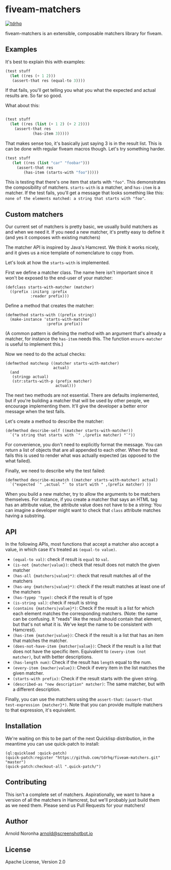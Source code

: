 
# fiveam-matchers

[![tdrhq](https://circleci.com/gh/tdrhq/fiveam-matchers.svg?style=shield)](https://app.circleci.com/pipelines/github/tdrhq/fiveam-matchers?branch=master)


fiveam-matchers is an extensible, composable matchers library for fiveam.

## Examples

It's best to explain this with examples:

```lisp
(test stuff
  (let ((res (+ 1 2)))
   (assert-that res (equal-to 3))))
```

If that fails, you'll get telling you what you what the expected and
actual results are. So far so good.

What about this:

```lisp

(test stuff
  (let ((res (list (+ 1 2) (+ 2 2))))
    (assert-that res
            (has-item 3)))))
```

That makes sense too, it's basically just saying 3 is in the result
list. This is can be done with regular fiveam macros though. Let's try
something harder.

```lisp
(test stuff
   (let ((res (list "car" "foobar")))
     (assert-that res
        (has-item (starts-with "foo")))))
```

This is testing that there's one item that starts with `"foo"`. This
demonstrates the composibility of matchers. `starts-with` is a
matcher, and `has-item` is a matcher. If the test fails, you'll get a
message that looks something like this: `none of the elements matched:
a string that starts with "foo"`.

## Custom matchers

Our current set of matchers is pretty basic, we usually build matchers
as and when we need it. If you need a new matcher, it's pretty easy to
define it (and yes it composes with existing matchers)

The matcher API is inspired by Java's Hamcrest. We think it works
nicely, and it gives us a nice template of nomenclature to copy from.

Let's look at how the `starts-with` is implemented.

First we define a matcher class. The name here isn't important since
it won't be exposed to the end-user of your matcher:

```
(defclass starts-with-matcher (matcher)
  ((prefix :initarg :prefix
           :reader prefix)))
```

Define a method that creates the matcher:

```
(defmethod starts-with ((prefix string))
  (make-instance 'starts-with-matcher
                  :prefix prefix))
```

(A common pattern is defining the method with an argument that's
already a matcher, for instance the `has-item` needs this. The
function `ensure-matcher` is useful to implement this.)

Now we need to do the actual checks:

```
(defmethod matchesp ((matcher starts-with-matcher)
                     actual)
  (and
   (stringp actual)
   (str:starts-with-p (prefix matcher)
                      actual)))
```

The next two methods are not essential. There are defaults
implemented, but if you're building a matcher that will be used by
other people, we encourage implementing them. It'll give the developer
a better error message when the test fails.

Let's create a method to describe the matcher:

```
(defmethod describe-self ((matcher starts-with-matcher))
  `("a string that starts with `" ,(prefix matcher) "`"))
```

For convenience, you don't need to explicitly format the message. You
can return a list of objects that are all appended to each other. When
the test fails this is used to render what was actually expected (as
opposed to the what failed).

Finally, we need to describe why the test failed:

```
(defmethod describe-mismatch ((matcher starts-with-matcher) actual)
  `("expected `" ,actual "` to start with " ,(prefix matcher) ))
```

When you build a new matcher, try to allow the arguments to be
matchers themselves. For instance, if you create a matcher that says
an HTML tag has an attribute value, the attribute value does not have
to be a string: You can imagine a developer might want to check that
`class` attribute matches having a substring.

## API

In the following APIs, most functions that accept a matcher also accept a value, in which case it's treated as `(equal-to value)`.

* `(equal-to val)`: check if result is `equal` to `val`.
* `(is-not {matcher|value})`:  check that result does not match the given matcher
* `(has-all {matchers|value}*)`: check that result matches all of the matchers
* `(has-any {matchers|value}*)`: check if the result matches at least one of the matchers
* `(has-typep 'type)`: check if the result is of type
* `(is-string val)`: check if result is string
* `(contains {matchers|value}*)`: Check if the result is a list for which
  each element matches the corresponding matchers. (Note: the name can
  be confusing. It "reads" like the result should contain that
  element, but that's not what it is. We've kept the name to be
  consistent with Hamcrest).
* `(has-item {matcher|value})`: Check if the result is a list that has an item
  that matches the matcher.
* `(does-not-have-item {matcher|value})`: Check if the result is a list that does not have the specific item. Equivalent to `(every-item (not matcher)`, but with better descriptions.
* `(has-length num)`: Check if the result has `length` equal to the num.
* `(every-item {macher|value})`: Check if every item in the list matches the given matcher.
* `(starts-with prefix)`: Check if the result starts with the given string.
* `(described-as "new description" matcher)`: The same matcher, but with a different description.

Finally, you can use the matchers using the `assert-that`:
`(assert-that test-expression {matcher}*)`. Note that you can provide
multiple matchers to that expression, it's equivalent.

## Installation

We're waiting on this to be part of the next Quicklisp distribution,
in the meantime you can use quick-patch to install:

```
(ql:quickload :quick-patch)
(quick-patch:register "https://github.com/tdrhq/fiveam-matchers.git" "master")
(quick-patch:checkout-all ".quick-patch/")
```

## Contributing

This isn't a complete set of matchers. Aspirationally, we want to have
a version of all the matchers in Hamcrest, but we'll probably just
build them as we need them. Please send us Pull Requests
for your matchers!

## Author

Arnold Noronha <arnold@screenshotbot.io>

## License

Apache License, Version 2.0
